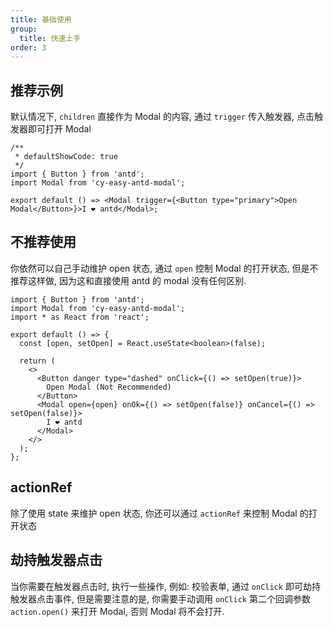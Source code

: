 ```yaml
---
title: 基础使用
group:
  title: 快速上手
order: 3
---
```


## 推荐示例

默认情况下, `children` 直接作为 Modal 的内容, 通过 `trigger` 传入触发器, 点击触发器即可打开 Modal

```tsx
/**
 * defaultShowCode: true
 */
import { Button } from 'antd';
import Modal from 'cy-easy-antd-modal';

export default () => <Modal trigger={<Button type="primary">Open Modal</Button>}>I ❤️ antd</Modal>;
```

## 不推荐使用

你依然可以自己手动维护 open 状态, 通过 `open` 控制 Modal 的打开状态, 但是不推荐这样做, 因为这和直接使用 antd 的 modal 没有任何区别.

```tsx
import { Button } from 'antd';
import Modal from 'cy-easy-antd-modal';
import * as React from 'react';

export default () => {
  const [open, setOpen] = React.useState<boolean>(false);

  return (
    <>
      <Button danger type="dashed" onClick={() => setOpen(true)}>
        Open Modal (Not Recommended)
      </Button>
      <Modal open={open} onOk={() => setOpen(false)} onCancel={() => setOpen(false)}>
        I ❤️ antd
      </Modal>
    </>
  );
};
```

## actionRef

除了使用 state 来维护 open 状态, 你还可以通过 `actionRef` 来控制 Modal 的打开状态

<code src="../examples/modal/action-ref.tsx"></code>

## 劫持触发器点击

当你需要在触发器点击时, 执行一些操作, 例如: 校验表单, 通过 `onClick` 即可劫持触发器点击事件, 但是需要注意的是, 你需要手动调用 `onClick` 第二个回调参数 `action.open()` 来打开 Modal, 否则 Modal 将不会打开.

<code src="../examples/modal/trigger-event.tsx"></code>
